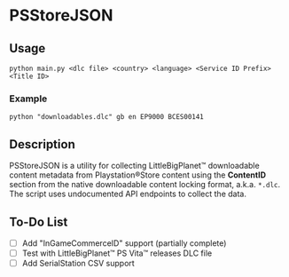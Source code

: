 # PSStoreJSON

## Usage
`python main.py <dlc file> <country> <language> <Service ID Prefix> <Title ID>`

### Example
`python "downloadables.dlc" gb en EP9000 BCES00141`

## Description
PSStoreJSON is a utility for collecting LittleBigPlanet™ downloadable content metadata from Playstation®Store content using the **ContentID** section from the native downloadable content locking format, a.k.a. `*.dlc`. The script uses undocumented API endpoints to collect the data.

## To-Do List
- [ ] Add "InGameCommerceID" support (partially complete)
- [ ] Test with LittleBigPlanet™ PS Vita™ releases DLC file
- [ ] Add SerialStation CSV support